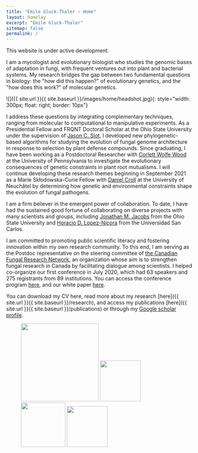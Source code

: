```yaml
---
title: "Emile Gluck-Thaler ~ Home"
layout: homelay
excerpt: "Emile Gluck-Thaler"
sitemap: false
permalink: /
---
```


This website is under active development.

I am a mycologist and evolutionary biologist who studies the genomic bases of adaptation in fungi, with frequent ventures out into plant and bacterial systems. My research bridges the gap between two fundamental questions in biology: the "how did this happen?" of evolutionary genetics, and the "how does this work?" of molecular genetics.

![]({{ site.url }}{{ site.baseurl }}/images/home/headshot.jpg){: style="width: 300px; float: right; border: 10px"}

I address these questions by integrating complementary techniques, ranging from molecular to computational to manipulative experiments. As a Presidential Fellow and FRQNT Doctoral Scholar at the Ohio State University under the supervision of [Jason C. Slot](https://u.osu.edu/slot.1/), I developed new phylogenetic-based algorithms for studying the evolution of fungal genome architecture in response to selection by plant defense compounds. Since graduating, I have been working as a Postdoctoral Researcher with [Corlett Wolfe Wood](https://www.the-wood-lab.net/) at the University of Pennsylvania to investigate the evolutionary consequences of genetic constraints in plant root mutualisms. I will continue developing these research themes beginning in September 2021 as a Marie Skłodowska-Curie Fellow with [Daniel Croll](http://www.pathogen-genomics.org/) at the University of Neuchâtel by determining how genetic and environmental constraints shape the evolution of fungal pathogens.

I am a firm believer in the emergent power of collaboration. To date, I have had the sustained good fortune of collaborating on diverse projects with many scientists and groups, including [Jonathan M. Jacobs](https://u.osu.edu/doctorjj/) from the Ohio State University and [Horacio D. Lopez-Nicora](https://scholar.google.com/citations?user=CV-mow8AAAAJ&hl=en) from the Universidad San Carlos. 

I am committed to promoting public scientific literacy and fostering innovation within my own research community. To this end, I am serving as the Postdoc representative on the steering committee of [the Canadian Fungal Research Network](https://www.fungalresearch.ca/), an organization whose aim is to strengthen fungal research in Canada by facilitating dialogue among scientists. I helped co-organize our first conference in July 2020, which had 63 speakers and 275 registrants from 89 institutions. You can access the conference program [here](https://www.fungalresearch.ca/uploads/2/3/5/6/23564534/canfunnet2020_schedule-final.pdf), and our white paper [here](https://www.nrcresearchpress.com/doi/abs/10.1139/cjm-2020-0263#.XyBF0ShKiUk). 

You can download my CV here, read more about my research [here]({{ site.url }}{{ site.baseurl }}/research), and access my publications [here]({{ site.url }}{{ site.baseurl }}/publications) or through my [Google scholar profile](https://scholar.google.com/citations?user=0CQpHksAAAAJ&hl=en&oi=ao).

<figure class="fourth">
  <img src="{{ site.url }}{{ site.baseurl }}/images/logopic/Logo_Leiden.jpg" style="width: 210px">
  <img src="{{ site.url }}{{ site.baseurl }}/images/logopic/Logo_Nanofront.jpg" style="width: 110px">
  <img src="{{ site.url }}{{ site.baseurl }}/images/logopic/Logo_NWO.jpg" style="width: 120px">
  <img src="{{ site.url }}{{ site.baseurl }}/images/logopic/Logo_ERC.jpg" style="width: 110px">
</figure>
